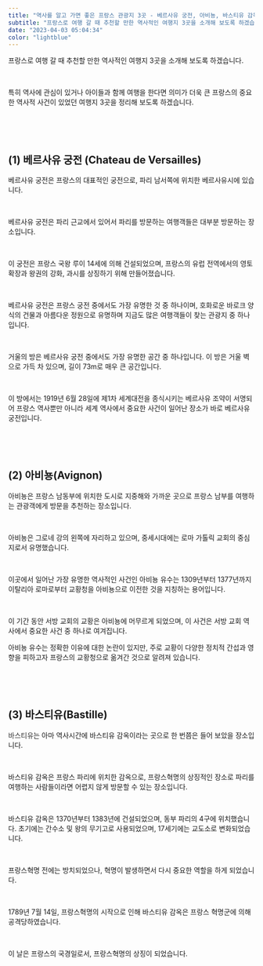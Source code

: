 ```yaml
---
title: "역사를 알고 가면 좋은 프랑스 관광지 3곳 - 베르사유 궁전, 아비뇽, 바스티유 감옥"
subtitle: "프랑스로 여행 갈 때 추천할 만한 역사적인 여행지 3곳을 소개해 보도록 하겠습니다. 역사에 관심이 있거나 아이들과 함께 여행을 한다면 의미가 더욱 큰 프랑스의 중요한 역사적 사건이 있었던 여행지 3곳을 정리한 글입니다."
date: "2023-04-03 05:04:34"
color: "lightblue"
---
```



<p>프랑스로 여행 갈 때 추천할 만한 역사적인 여행지 3곳을 소개해 보도록 하겠습니다.</p>
<p><br></p>
<p>특히 역사에 관심이 있거나 아이들과 함께 여행을 한다면 의미가 더욱 큰 프랑스의 중요한 역사적 사건이 있었던 여행지 3곳을 정리해 보도록 하겠습니다.</p>
<p><br></p>
<p><br></p>
<h2>(1) 베르사유 궁전 (Chateau de Versailles)</h2>
<p>베르사유 궁전은 프랑스의 대표적인 궁전으로, 파리 남서쪽에 위치한 베르사유시에 있습니다.</p>
<p><br></p>
<p>베르사유 궁전은 파리 근교에서 있어서 파리를 방문하는 여행객들은 대부분 방문하는 장소입니다.</p>
<p><br></p>
<p>이 궁전은 프랑스 국왕 루이 14세에 의해 건설되었으며, 프랑스의 유럽 전역에서의 영토 확장과 왕권의 강화, 과시를 상징하기 위해 만들어졌습니다.</p>
<p><br></p>
<p>베르사유 궁전은 프랑스 궁전 중에서도 가장 유명한 것 중 하나이며, 호화로운 바로크 양식의 건물과 아름다운 정원으로 유명하며 지금도 많은 여행객들이 찾는 관광지 중 하나입니다.</p>
<p><br></p>
<p>거울의 방은 베르사유 궁전 중에서도 가장 유명한 공간 중 하나입니다. 이 방은 거울 벽으로 가득 차 있으며, 길이 73m로 매우 큰 공간입니다.</p>
<p><br></p>
<p>이 방에서는 1919년 6월 28일에 제1차 세계대전을 종식시키는 베르사유 조약이 서명되어 프랑스 역사뿐만 아니라 세계 역사에서 중요한 사건이 일어난 장소가 바로 베르사유 궁전입니다.</p>
<p><br></p>
<p><br></p>
<h2>(2) 아비뇽(Avignon)</h2>
<p>아비뇽은 프랑스 남동부에 위치한 도시로 지중해와 가까운 곳으로 프랑스 남부를 여행하는 관광객에게 방문을 추천하는 장소입니다.</p>
<p><br></p>
<p>아비뇽은 그로네 강의 왼쪽에 자리하고 있으며, 중세시대에는 로마 가톨릭 교회의 중심지로서 유명했습니다.</p>
<p><br></p>
<p>이곳에서 일어난 가장 유명한 역사적인 사건인 아비뇽 유수는 1309년부터 1377년까지 이탈리아 로마로부터 교황청을 아비뇽으로 이전한 것을 지칭하는 용어입니다.</p>
<p><br></p>
<p>이 기간 동안 서방 교회의 교황은 아비뇽에 머무르게 되었으며, 이 사건은 서방 교회 역사에서 중요한 사건 중 하나로 여겨집니다.</p>
<p></p>
<p>아비뇽 유수는 정확한 이유에 대한 논란이 있지만, 주로 교황이 다양한 정치적 간섭과 영향을 피하고자 프랑스의 교황청으로 옮겨간 것으로 알려져 있습니다.</p>
<p><br></p>
<p><br></p>
<h2>(3) 바스티유(Bastille)</h2>
<p><span style="color: #333333; ">바스티유</span>는 아마 역사시간에 바스티유 감옥이라는 곳으로 한 번쯤은 들어 보았을 장소입니다.</p>
<p><br></p>
<p>바스티유 감옥은 프랑스 파리에 위치한 감옥으로, 프랑스혁명의 상징적인 장소로 파리를 여행하는 사람들이라면 어렵지 않게 방문할 수 있는 장소입니다.</p>
<p><br></p>
<p>바스티유 감옥은 1370년부터 1383년에 건설되었으며, 동부 파리의 4구에 위치했습니다. 초기에는 간수소 및 왕의 무기고로 사용되었으며, 17세기에는 교도소로 변화되었습니다.</p>
<p><br></p>
<p>프랑스혁명 전에는 방치되었으나, 혁명이 발생하면서 다시 중요한 역할을 하게 되었습니다.</p>
<p><br></p>
<p>1789년 7월 14일, 프랑스혁명의 시작으로 인해 바스티유 감옥은 프랑스 혁명군에 의해 공격당하였습니다.</p>
<p><br></p>
<p>이 날은 프랑스의 국경일로서, 프랑스혁명의 상징이 되었습니다.</p>
<p><br></p>